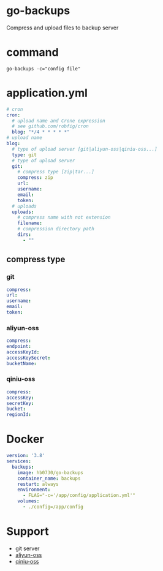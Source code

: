 # go-backups

Compress and upload files to backup server

# command

`go-backups -c="config file"`

# application.yml

```yaml
# cron
cron:
  # upload name and Crone expression
  # see github.com/robfig/cron
  blog: "*/4 * * * * *"
# upload name
blog:
  # type of upload server [git|aliyun-oss|qiniu-oss...]
  type: git
  # type of upload server
  git:
    # compress type [zip|tar...]
    compress: zip
    url:
    username:
    email:
    token:
  # uploads
  uploads:
    # compress name with not extension
    filename:
    # compression directory path
    dirs:
      - ""
```

## compress type

### git

```yaml
compress:
url:
username:
email:
token:
```

### aliyun-oss

```yaml
compress:
endpoint:
accessKeyId:
accessKeySecret:
bucketName:
```

### qiniu-oss

```yaml
compress:
accessKey:
secretKey:
bucket:
regionId:
```

# Docker

```yaml
version: '3.8'
services:
  backups:
    image: hb0730/go-backups
    container_name: backups
    restart: always
    environment:
      - FLAG="-c='/app/config/application.yml'"
    volumes:
      - ./config=/app/config
```

# Support

* git server
* [aliyun-oss](https://www.aliyun.com/product/oss)
* [qiniu-oss](https://www.qiniu.com/products/kodo)